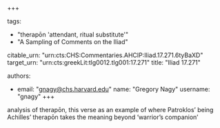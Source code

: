+++

tags:
- "therapōn &#39;attendant, ritual substitute&#39;"
- "A Sampling of Comments on the Iliad"

citable_urn: "urn:cts:CHS:Commentaries.AHCIP:Iliad.17.271.6tyBaXD"
target_urn: "urn:cts:greekLit:tlg0012.tlg001:17.271"
title: "Iliad 17.271"

authors:
- email: "gnagy@chs.harvard.edu"
  name: "Gregory Nagy"
  username: "gnagy"
+++

<p>analysis of therapōn, this verse as an example of where Patroklos’ being Achilles’ therapōn takes the meaning beyond ‘warrior’s companion’</p>